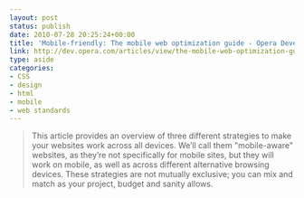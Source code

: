 ```yaml
---
layout: post
status: publish
date: 2010-07-28 20:25:24+00:00
title: 'Mobile-friendly: The mobile web optimization guide - Opera Developer Community'
link: http://dev.opera.com/articles/view/the-mobile-web-optimization-guide/
type: aside
categories:
- CSS
- design
- html
- mobile
- web standards
---
```


> This article provides an overview of three different strategies to make your websites work across all devices. We’ll call them "mobile-aware"  websites, as they’re not specifically for mobile sites, but they will work on mobile, as well as across different alternative browsing devices. These strategies are not mutually exclusive; you can mix and match as your project, budget and sanity allows.
